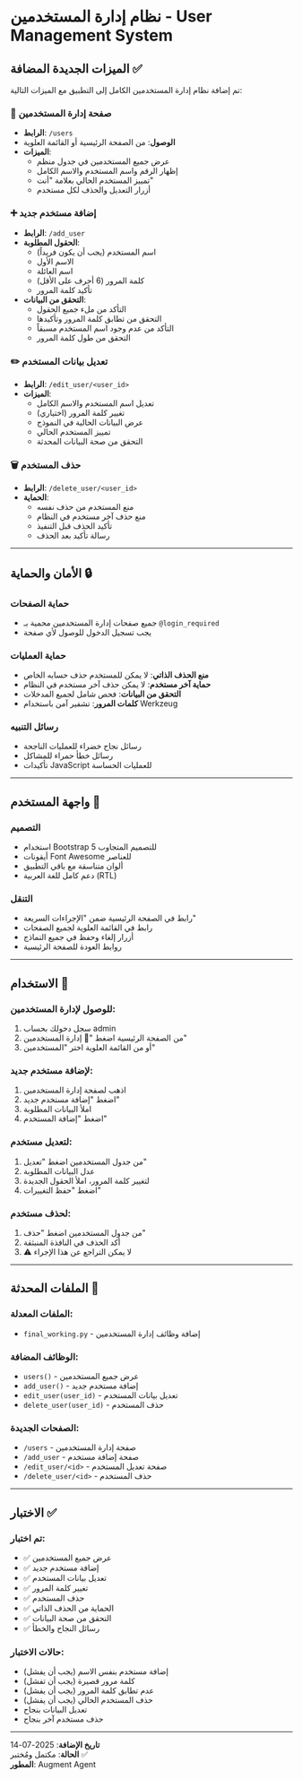 # نظام إدارة المستخدمين - User Management System

## الميزات الجديدة المضافة ✅

تم إضافة نظام إدارة المستخدمين الكامل إلى التطبيق مع الميزات التالية:

### 👥 صفحة إدارة المستخدمين
- **الرابط**: `/users`
- **الوصول**: من الصفحة الرئيسية أو القائمة العلوية
- **الميزات**:
  - عرض جميع المستخدمين في جدول منظم
  - إظهار الرقم واسم المستخدم والاسم الكامل
  - تمييز المستخدم الحالي بعلامة "أنت"
  - أزرار التعديل والحذف لكل مستخدم

### ➕ إضافة مستخدم جديد
- **الرابط**: `/add_user`
- **الحقول المطلوبة**:
  - اسم المستخدم (يجب أن يكون فريداً)
  - الاسم الأول
  - اسم العائلة
  - كلمة المرور (6 أحرف على الأقل)
  - تأكيد كلمة المرور
- **التحقق من البيانات**:
  - التأكد من ملء جميع الحقول
  - التحقق من تطابق كلمة المرور وتأكيدها
  - التأكد من عدم وجود اسم المستخدم مسبقاً
  - التحقق من طول كلمة المرور

### ✏️ تعديل بيانات المستخدم
- **الرابط**: `/edit_user/<user_id>`
- **الميزات**:
  - تعديل اسم المستخدم والاسم الكامل
  - تغيير كلمة المرور (اختياري)
  - عرض البيانات الحالية في النموذج
  - تمييز المستخدم الحالي
  - التحقق من صحة البيانات المحدثة

### 🗑️ حذف المستخدم
- **الرابط**: `/delete_user/<user_id>`
- **الحماية**:
  - منع المستخدم من حذف نفسه
  - منع حذف آخر مستخدم في النظام
  - تأكيد الحذف قبل التنفيذ
  - رسالة تأكيد بعد الحذف

---

## الأمان والحماية 🔒

### حماية الصفحات
- جميع صفحات إدارة المستخدمين محمية بـ `@login_required`
- يجب تسجيل الدخول للوصول لأي صفحة

### حماية العمليات
- **منع الحذف الذاتي**: لا يمكن للمستخدم حذف حسابه الخاص
- **حماية آخر مستخدم**: لا يمكن حذف آخر مستخدم في النظام
- **التحقق من البيانات**: فحص شامل لجميع المدخلات
- **كلمات المرور**: تشفير آمن باستخدام Werkzeug

### رسائل التنبيه
- رسائل نجاح خضراء للعمليات الناجحة
- رسائل خطأ حمراء للمشاكل
- تأكيدات JavaScript للعمليات الحساسة

---

## واجهة المستخدم 🎨

### التصميم
- استخدام Bootstrap 5 للتصميم المتجاوب
- أيقونات Font Awesome للعناصر
- ألوان متناسقة مع باقي التطبيق
- دعم كامل للغة العربية (RTL)

### التنقل
- رابط في الصفحة الرئيسية ضمن "الإجراءات السريعة"
- رابط في القائمة العلوية لجميع الصفحات
- أزرار إلغاء وحفظ في جميع النماذج
- روابط العودة للصفحة الرئيسية

---

## الاستخدام 📖

### للوصول لإدارة المستخدمين:
1. سجل دخولك بحساب admin
2. من الصفحة الرئيسية اضغط "👥 إدارة المستخدمين"
3. أو من القائمة العلوية اختر "المستخدمين"

### لإضافة مستخدم جديد:
1. اذهب لصفحة إدارة المستخدمين
2. اضغط "إضافة مستخدم جديد"
3. املأ البيانات المطلوبة
4. اضغط "إضافة المستخدم"

### لتعديل مستخدم:
1. من جدول المستخدمين اضغط "تعديل"
2. عدل البيانات المطلوبة
3. لتغيير كلمة المرور، املأ الحقول الجديدة
4. اضغط "حفظ التغييرات"

### لحذف مستخدم:
1. من جدول المستخدمين اضغط "حذف"
2. أكد الحذف في النافذة المنبثقة
3. ⚠️ لا يمكن التراجع عن هذا الإجراء

---

## الملفات المحدثة 📁

### الملفات المعدلة:
- `final_working.py` - إضافة وظائف إدارة المستخدمين

### الوظائف المضافة:
- `users()` - عرض جميع المستخدمين
- `add_user()` - إضافة مستخدم جديد
- `edit_user(user_id)` - تعديل بيانات المستخدم
- `delete_user(user_id)` - حذف المستخدم

### الصفحات الجديدة:
- `/users` - صفحة إدارة المستخدمين
- `/add_user` - صفحة إضافة مستخدم
- `/edit_user/<id>` - صفحة تعديل المستخدم
- `/delete_user/<id>` - حذف المستخدم

---

## الاختبار ✅

### تم اختبار:
- ✅ عرض جميع المستخدمين
- ✅ إضافة مستخدم جديد
- ✅ تعديل بيانات المستخدم
- ✅ تغيير كلمة المرور
- ✅ حذف المستخدم
- ✅ الحماية من الحذف الذاتي
- ✅ التحقق من صحة البيانات
- ✅ رسائل النجاح والخطأ

### حالات الاختبار:
- إضافة مستخدم بنفس الاسم (يجب أن يفشل)
- كلمة مرور قصيرة (يجب أن تفشل)
- عدم تطابق كلمة المرور (يجب أن يفشل)
- حذف المستخدم الحالي (يجب أن يفشل)
- تعديل البيانات بنجاح
- حذف مستخدم آخر بنجاح

---

**تاريخ الإضافة**: 2025-07-14  
**الحالة**: مكتمل ومُختبر ✅  
**المطور**: Augment Agent
